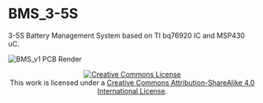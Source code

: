# BMS_3-5S
3-5S Battery Management System based on TI bq76920 IC and MSP430 uC. 

![BMS_v1 PCB Render](BMS_3-5S/BMS_Docs/bms_v1.png )

<div align="center">
<a rel="license" href="http://creativecommons.org/licenses/by-sa/4.0/"><img alt="Creative Commons License" style="border-width:0" src="https://i.creativecommons.org/l/by-sa/4.0/88x31.png" /></a><br /> This work is licensed under a <a rel="license" href="http://creativecommons.org/licenses/by-sa/4.0/">Creative Commons Attribution-ShareAlike 4.0 International License</a>.

</div>

